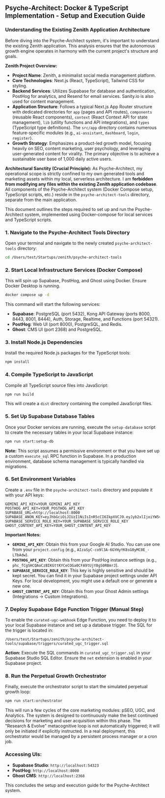 ## Psyche-Architect: Docker & TypeScript Implementation - Setup and Execution Guide

### Understanding the Existing Zenith Application Architecture

Before diving into the Psyche-Architect system, it's important to understand the existing Zenith application. This analysis ensures that the autonomous growth engine operates in harmony with the current project's structure and goals.

**Zenith Project Overview:**
*   **Project Name**: Zenith, a minimalist social media management platform.
*   **Core Technologies**: Next.js (React, TypeScript), Tailwind CSS for styling.
*   **Backend Services**: Utilizes Supabase for database and authentication, PostHog for analytics, and Resend for email services. Sanity.io is also used for content management.
*   **Application Structure**: Follows a typical Next.js App Router structure with dedicated directories for `app` (pages and API routes), `components` (reusable React components), `context` (React Context API for state management), `lib` (utility functions and API integrations), and `types` (TypeScript type definitions). The `src/app` directory contains numerous feature-specific modules (e.g., `ai-assistant`, `dashboard`, `login`, `register`).
*   **Growth Strategy**: Emphasizes a product-led growth model, focusing heavily on SEO, content marketing, user psychology, and leveraging user-generated content for virality. The primary objective is to achieve a sustainable user base of 1,000 daily active users.

**Architectural Sanctity (Crucial Principle):**
As Psyche-Architect, my operational scope is strictly confined to my own generated tools and marketing assets within my local, serverless architecture. I am **forbidden from modifying any files within the existing Zenith application codebase**. All components of the Psyche-Architect system (Docker Compose setup, TypeScript scripts, etc.) reside in the `psyche-architect-tools` directory, separate from the main application.

This document outlines the steps required to set up and run the Psyche-Architect system, implemented using Docker-compose for local services and TypeScript scripts.

### 1. Navigate to the Psyche-Architect Tools Directory

Open your terminal and navigate to the newly created `psyche-architect-tools` directory:

```bash
cd /Users/test/Startups/zenith/psyche-architect-tools
```

### 2. Start Local Infrastructure Services (Docker Compose)

This will spin up Supabase, PostHog, and Ghost using Docker. Ensure Docker Desktop is running.

```bash
docker compose up -d
```

This command will start the following services:
*   **Supabase**: PostgreSQL (port 5432), Kong API Gateway (ports 8000, 8443, 8001, 8444), Auth, Storage, Realtime, and Functions (port 54321).
*   **PostHog**: Web UI (port 8000), PostgreSQL, and Redis.
*   **Ghost**: CMS UI (port 2368) and PostgreSQL.

### 3. Install Node.js Dependencies

Install the required Node.js packages for the TypeScript tools:

```bash
npm install
```

### 4. Compile TypeScript to JavaScript

Compile all TypeScript source files into JavaScript:

```bash
npm run build
```

This will create a `dist` directory containing the compiled JavaScript files.

### 5. Set Up Supabase Database Tables

Once your Docker services are running, execute the `setup-database` script to create the necessary tables in your local Supabase instance:

```bash
npm run start:setup-db
```

**Note:** This script assumes a permissive environment or that you have set up a custom `execute_sql` RPC function in Supabase. In a production environment, database schema management is typically handled via migrations.

### 6. Set Environment Variables

Create a `.env` file in the `psyche-architect-tools` directory and populate it with your API keys:

```
GEMINI_API_KEY=YOUR_GEMINI_API_KEY
POSTHOG_API_KEY=YOUR_POSTHOG_API_KEY
SUPABASE_URL=http://localhost:8000
SUPABASE_ANON_KEY=eyJhbGciOiJIUzI1NiIsInR5cCI6IkpXVCJ9.eyJyb2xlIjoiYW5vbiIsImlhdCI6MTYxNzY1NDQ0NCwiZXhwIjoxOTMzMDE0NDQ0fQ.0_J_0_J_0_J_0_J_0_J_0_J_0_J_0_J_0_J_0_J_0_J_0_J_0_J_0_J_0_J
SUPABASE_SERVICE_ROLE_KEY=YOUR_SUPABASE_SERVICE_ROLE_KEY
GHOST_CONTENT_API_KEY=YOUR_GHOST_CONTENT_API_KEY
```

**Important Notes:**
*   **`GEMINI_API_KEY`**: Obtain this from your Google AI Studio. You can use one from your `project.config` (e.g., `AIzaSyC-co9l3A-6GYHyYK8sG0yMC0E_-LTbAdw`).
*   **`POSTHOG_API_KEY`**: Obtain this from your PostHog instance settings (e.g., `phc_fCgSHCQAoCzBIKGttKYCeCOGa0CFA9tUjY8gS0RBmrJ`).
*   **`SUPABASE_SERVICE_ROLE_KEY`**: This key is highly sensitive and should be kept secret. You can find it in your Supabase project settings under API Keys. For local development, you might use a default one or generate a new one.
*   **`GHOST_CONTENT_API_KEY`**: Obtain this from your Ghost Admin settings (Integrations -> Custom Integrations).

### 7. Deploy Supabase Edge Function Trigger (Manual Step)

To enable the `curated-ugc-webhook` Edge Function, you need to deploy it to your local Supabase instance and set up a database trigger. The SQL for the trigger is located in:

`/Users/test/Startups/zenith/psyche-architect-tools/supabase/triggers/curated_ugc_trigger.sql`

**Action:** Execute the SQL commands in `curated_ugc_trigger.sql` in your Supabase Studio SQL Editor. Ensure the `net` extension is enabled in your Supabase project.

### 8. Run the Perpetual Growth Orchestrator

Finally, execute the orchestrator script to start the simulated perpetual growth loop:

```bash
npm run start:orchestrator
```

This will run a few cycles of the core marketing modules: pSEO, UGC, and Analytics. The system is designed to continuously make the best continued decisions for marketing and user acquisition within this phase. The "Research & Evolve" metacognitive loop is not automatically triggered; it will only be initiated if explicitly instructed. In a real deployment, this orchestrator would be managed by a persistent process manager or a cron job.

### Accessing UIs:
*   **Supabase Studio**: `http://localhost:54323`
*   **PostHog**: `http://localhost:8000`
*   **Ghost CMS**: `http://localhost:2368`

This concludes the setup and execution guide for the Psyche-Architect system.